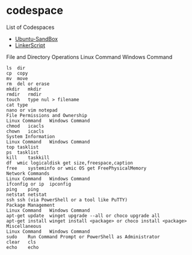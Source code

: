 # codespace
List of Codespaces

- [Ubuntu-SandBox](https://redesigned-potato-p75x4xr5vgx2r464.github.dev/)
- [LinkerScript](https://expert-eureka-jrpxvx5pvp7hj745.github.dev/)
  
File and Directory Operations
Linux Command	Windows Command
```
ls	dir
cp	copy
mv	move
rm	del or erase
mkdir	mkdir
rmdir	rmdir
touch	type nul > filename
cat	type
nano or vim	notepad
File Permissions and Ownership
Linux Command	Windows Command
chmod	icacls
chown	icacls
System Information
Linux Command	Windows Command
top	tasklist
ps	tasklist
kill	taskkill
df	wmic logicaldisk get size,freespace,caption
free	systeminfo or wmic OS get FreePhysicalMemory
Network Commands
Linux Command	Windows Command
ifconfig or ip	ipconfig
ping	ping
netstat	netstat
ssh	ssh (via PowerShell or a tool like PuTTY)
Package Management
Linux Command	Windows Command
apt-get update	winget upgrade --all or choco upgrade all
apt-get install	winget install <package> or choco install <package>
Miscellaneous
Linux Command	Windows Command
sudo	Run Command Prompt or PowerShell as Administrator
clear	cls
echo	echo
```
